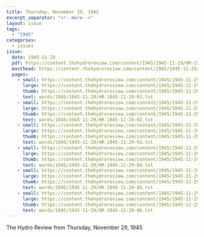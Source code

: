 ```yaml
---
title: Thursday, November 29, 1945
excerpt_separator: "<!--more-->"
layout: issue
tags:
  - "1945"
categories:
  - issues
issue:
  date: 1945-11-29
  pdf: https://content.thehydroreview.com/content/1945/1945-11-29/HR-1945-11-29.pdf
  masthead: https://content.thehydroreview.com/content/1945/1945-11-29/masthead/HR-1945-11-29.jpg
  pages:
    - small: https://content.thehydroreview.com/content/1945/1945-11-29/small/HR-1945-11-29-01.jpg
      large: https://content.thehydroreview.com/content/1945/1945-11-29/large/HR-1945-11-29-01.jpg
      thumb: https://content.thehydroreview.com/content/1945/1945-11-29/thumbnails/HR-1945-11-29-01.jpg
      text: words/1945/1945-11-29/HR-1945-11-29-01.txt
    - small: https://content.thehydroreview.com/content/1945/1945-11-29/small/HR-1945-11-29-02.jpg
      large: https://content.thehydroreview.com/content/1945/1945-11-29/large/HR-1945-11-29-02.jpg
      thumb: https://content.thehydroreview.com/content/1945/1945-11-29/thumbnails/HR-1945-11-29-02.jpg
      text: words/1945/1945-11-29/HR-1945-11-29-02.txt
    - small: https://content.thehydroreview.com/content/1945/1945-11-29/small/HR-1945-11-29-03.jpg
      large: https://content.thehydroreview.com/content/1945/1945-11-29/large/HR-1945-11-29-03.jpg
      thumb: https://content.thehydroreview.com/content/1945/1945-11-29/thumbnails/HR-1945-11-29-03.jpg
      text: words/1945/1945-11-29/HR-1945-11-29-03.txt
    - small: https://content.thehydroreview.com/content/1945/1945-11-29/small/HR-1945-11-29-04.jpg
      large: https://content.thehydroreview.com/content/1945/1945-11-29/large/HR-1945-11-29-04.jpg
      thumb: https://content.thehydroreview.com/content/1945/1945-11-29/thumbnails/HR-1945-11-29-04.jpg
      text: words/1945/1945-11-29/HR-1945-11-29-04.txt
    - small: https://content.thehydroreview.com/content/1945/1945-11-29/small/HR-1945-11-29-05.jpg
      large: https://content.thehydroreview.com/content/1945/1945-11-29/large/HR-1945-11-29-05.jpg
      thumb: https://content.thehydroreview.com/content/1945/1945-11-29/thumbnails/HR-1945-11-29-05.jpg
      text: words/1945/1945-11-29/HR-1945-11-29-05.txt
    - small: https://content.thehydroreview.com/content/1945/1945-11-29/small/HR-1945-11-29-06.jpg
      large: https://content.thehydroreview.com/content/1945/1945-11-29/large/HR-1945-11-29-06.jpg
      thumb: https://content.thehydroreview.com/content/1945/1945-11-29/thumbnails/HR-1945-11-29-06.jpg
      text: words/1945/1945-11-29/HR-1945-11-29-06.txt
---
```


The Hydro Review from Thursday, November 29, 1945

<!--more-->

